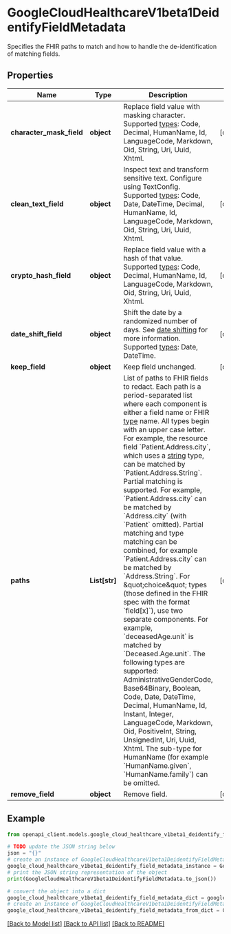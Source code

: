 # GoogleCloudHealthcareV1beta1DeidentifyFieldMetadata

Specifies the FHIR paths to match and how to handle the de-identification of matching fields.

## Properties

Name | Type | Description | Notes
------------ | ------------- | ------------- | -------------
**character_mask_field** | **object** | Replace field value with masking character. Supported [types](https://www.hl7.org/fhir/datatypes.html): Code, Decimal, HumanName, Id, LanguageCode, Markdown, Oid, String, Uri, Uuid, Xhtml. | [optional] 
**clean_text_field** | **object** | Inspect text and transform sensitive text. Configure using TextConfig. Supported [types](https://www.hl7.org/fhir/datatypes.html): Code, Date, DateTime, Decimal, HumanName, Id, LanguageCode, Markdown, Oid, String, Uri, Uuid, Xhtml. | [optional] 
**crypto_hash_field** | **object** | Replace field value with a hash of that value. Supported [types](https://www.hl7.org/fhir/datatypes.html): Code, Decimal, HumanName, Id, LanguageCode, Markdown, Oid, String, Uri, Uuid, Xhtml. | [optional] 
**date_shift_field** | **object** | Shift the date by a randomized number of days. See [date shifting](https://cloud.google.com/dlp/docs/concepts-date-shifting) for more information. Supported [types](https://www.hl7.org/fhir/datatypes.html): Date, DateTime. | [optional] 
**keep_field** | **object** | Keep field unchanged. | [optional] 
**paths** | **List[str]** | List of paths to FHIR fields to redact. Each path is a period-separated list where each component is either a field name or FHIR [type](https://www.hl7.org/fhir/datatypes.html) name. All types begin with an upper case letter. For example, the resource field &#x60;Patient.Address.city&#x60;, which uses a [string](https://www.hl7.org/fhir/datatypes-definitions.html#Address.city) type, can be matched by &#x60;Patient.Address.String&#x60;. Partial matching is supported. For example, &#x60;Patient.Address.city&#x60; can be matched by &#x60;Address.city&#x60; (with &#x60;Patient&#x60; omitted). Partial matching and type matching can be combined, for example &#x60;Patient.Address.city&#x60; can be matched by &#x60;Address.String&#x60;. For \&quot;choice\&quot; types (those defined in the FHIR spec with the format &#x60;field[x]&#x60;), use two separate components. For example, &#x60;deceasedAge.unit&#x60; is matched by &#x60;Deceased.Age.unit&#x60;. The following types are supported: AdministrativeGenderCode, Base64Binary, Boolean, Code, Date, DateTime, Decimal, HumanName, Id, Instant, Integer, LanguageCode, Markdown, Oid, PositiveInt, String, UnsignedInt, Uri, Uuid, Xhtml. The sub-type for HumanName (for example &#x60;HumanName.given&#x60;, &#x60;HumanName.family&#x60;) can be omitted. | [optional] 
**remove_field** | **object** | Remove field. | [optional] 

## Example

```python
from openapi_client.models.google_cloud_healthcare_v1beta1_deidentify_field_metadata import GoogleCloudHealthcareV1beta1DeidentifyFieldMetadata

# TODO update the JSON string below
json = "{}"
# create an instance of GoogleCloudHealthcareV1beta1DeidentifyFieldMetadata from a JSON string
google_cloud_healthcare_v1beta1_deidentify_field_metadata_instance = GoogleCloudHealthcareV1beta1DeidentifyFieldMetadata.from_json(json)
# print the JSON string representation of the object
print(GoogleCloudHealthcareV1beta1DeidentifyFieldMetadata.to_json())

# convert the object into a dict
google_cloud_healthcare_v1beta1_deidentify_field_metadata_dict = google_cloud_healthcare_v1beta1_deidentify_field_metadata_instance.to_dict()
# create an instance of GoogleCloudHealthcareV1beta1DeidentifyFieldMetadata from a dict
google_cloud_healthcare_v1beta1_deidentify_field_metadata_from_dict = GoogleCloudHealthcareV1beta1DeidentifyFieldMetadata.from_dict(google_cloud_healthcare_v1beta1_deidentify_field_metadata_dict)
```
[[Back to Model list]](../README.md#documentation-for-models) [[Back to API list]](../README.md#documentation-for-api-endpoints) [[Back to README]](../README.md)


